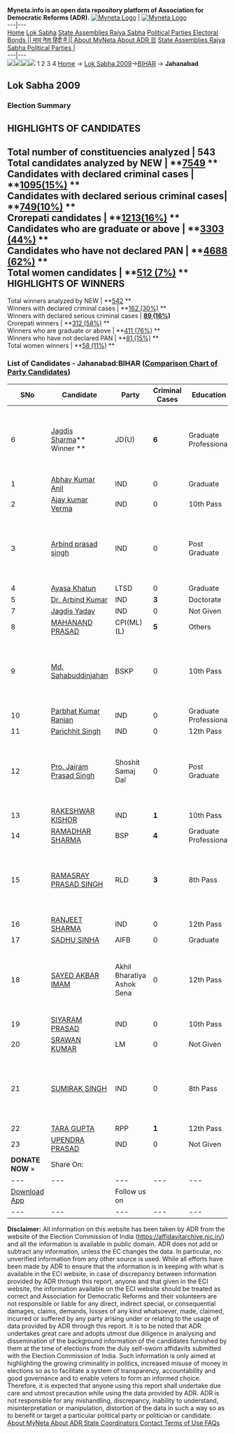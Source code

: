 **Myneta.info is an open data repository platform of Association for Democratic Reforms (ADR).**
[![Myneta Logo](https://www.myneta.info/lib/img/myneta-logo.png)](https://www.myneta.info/) | [![Myneta Logo](https://www.myneta.info/lib/img/adr-logo.png)](https://adrindia.org)  
---|---  
[Home](https://www.myneta.info/) [Lok Sabha](https://www.myneta.info/#ls "Lok Sabha") [ State Assemblies ](https://www.myneta.info/#sa "State Assemblies") [Rajya Sabha](https://www.myneta.info/#rs "Rajya Sabha") [Political Parties ](https://www.myneta.info/party "Political Parties") [ Electoral Bonds ](https://www.myneta.info/electoral_bonds "Electoral Bonds") [ || माय नेता हिंदी में || ](https://translate.google.co.in/translate?prev=hp&hl=en&js=y&u=www.myneta.info&sl=en&tl=hi&history_state0=) [ About MyNeta ](https://adrindia.org/content/about-myneta) [ About ADR ](https://adrindia.org/about-adr/who-we-are) [☰](javascript:void\(0\))
[ State Assemblies ](https://www.myneta.info/#sa "State Assemblies") [ Rajya Sabha ](https://www.myneta.info/#rs "Rajya Sabha") [ Political Parties ](https://www.myneta.info/party "Political Parties")
|   
---|---  
![](https://www.myneta.info/lib/img/banner/banner-1.png)![](https://www.myneta.info/lib/img/banner/banner-2.png)![](https://www.myneta.info/lib/img/banner/banner-3.png)![](https://www.myneta.info/lib/img/banner/banner-4.png)
1  2  3  4 
[Home](https://www.myneta.info/) → [Lok Sabha 2009](https://www.myneta.info/ls2009/)→[BIHAR](https://www.myneta.info/ls2009/index.php?action=show_constituencies&state_id=4) → **Jahanabad**
### 
## Lok Sabha 2009
###  Election Summary 
HIGHLIGHTS OF CANDIDATES  
---  
Total number of constituencies analyzed |  543   
Total candidates analyzed by NEW | **[7549](https://www.myneta.info/ls2009/index.php?action=summary&subAction=candidates_analyzed&sort=candidate#summary) **  
Candidates with declared criminal cases | **[1095(15%)](https://www.myneta.info/ls2009/index.php?action=summary&subAction=crime&sort=candidate#summary) **  
Candidates with declared serious criminal cases| **[749(10%)](https://www.myneta.info/ls2009/index.php?action=summary&subAction=serious_crime&sort=candidate#summary) **  
Crorepati candidates | **[1213(16%)](https://www.myneta.info/ls2009/index.php?action=summary&subAction=crorepati&sort=candidate#summary) **  
Candidates who are graduate or above | **[3303 (44%)](https://www.myneta.info/ls2009/index.php?action=summary&subAction=education&sort=candidate#summary) **  
Candidates who have not declared PAN | **[4688 (62%)](https://www.myneta.info/ls2009/index.php?action=summary&subAction=without_pan&sort=candidate#summary) **  
Total women candidates | **[512 (7%)](https://www.myneta.info/ls2009/index.php?action=summary&subAction=women_candidate&sort=candidate#summary) **  
HIGHLIGHTS OF WINNERS  
---  
Total winners analyzed by NEW | **[542](https://www.myneta.info/ls2009/index.php?action=summary&subAction=winner_analyzed&sort=candidate#summary) **  
Winners with declared criminal cases | **[162 (30%)](https://www.myneta.info/ls2009/index.php?action=summary&subAction=winner_crime&sort=candidate#summary) **  
Winners with declared serious criminal cases | **[89 (16%)](https://www.myneta.info/ls2009/index.php?action=summary&subAction=winner_serious_crime&sort=candidate#summary)**  
Crorepati winners | **[312 (58%)](https://www.myneta.info/ls2009/index.php?action=summary&subAction=winner_crorepati&sort=candidate#summary) **  
Winners who are graduate or above | **[411 (76%)](https://www.myneta.info/ls2009/index.php?action=summary&subAction=winner_education&sort=candidate#summary) **  
Winners who have not declared PAN | **[81 (15%)](https://www.myneta.info/ls2009/index.php?action=summary&subAction=winner_without_pan&sort=candidate#summary) **  
Total women winners | **[58 (11%)](https://www.myneta.info/ls2009/index.php?action=summary&subAction=winner_women&sort=candidate#summary) **  
### List of Candidates - Jahanabad:BIHAR ([Comparison Chart of Party Candidates](https://www.myneta.info/ls2009/comparisonchart.php?constituency_id=36))
SNo | Candidate| Party| Criminal Cases| Education| Age| Total Assets| Liabilities  
---|---|---|---|---|---|---|---  
6  | [Jagdis Sharma](https://www.myneta.info/ls2009/candidate.php?candidate_id=860)** Winner ** | JD(U) | **6** | Graduate Professional| 58 | ![](https://myneta.info/image_v2.php?myneta_folder=ls2009&candidate_id=860&col=ta) | ![](https://myneta.info/image_v2.php?myneta_folder=ls2009&candidate_id=860&col=lia)  
1  | [Abhay Kumar Anil](https://www.myneta.info/ls2009/candidate.php?candidate_id=853) | IND | 0 | Graduate| 41 | Rs 3,18,053 ~ 3 Lacs+ | Rs 49,098 ~ 49 Thou+  
2  | [Ajay kumar Verma](https://www.myneta.info/ls2009/candidate.php?candidate_id=854) | IND | 0 | 10th Pass| 41 | Rs 17,18,000 ~ 17 Lacs+ | Rs 6,00,000 ~ 6 Lacs+  
3  | [Arbind prasad singh](https://www.myneta.info/ls2009/candidate.php?candidate_id=855) | IND | 0 | Post Graduate| 43 | ![](https://myneta.info/image_v2.php?myneta_folder=ls2009&candidate_id=855&col=ta) | ![](https://myneta.info/image_v2.php?myneta_folder=ls2009&candidate_id=855&col=lia)  
4  | [Ayasa Khatun](https://www.myneta.info/ls2009/candidate.php?candidate_id=856) | LTSD | 0 | Graduate| 28 | Rs 49,00,000 ~ 49 Lacs+ | Rs 0 ~   
5  | [Dr. Arbind Kumar](https://www.myneta.info/ls2009/candidate.php?candidate_id=858) | IND | **3** | Doctorate| 52 | Rs 2,67,21,790 ~ 2 Crore+ | Rs 70,863 ~ 70 Thou+  
7  | [Jagdis Yadav](https://www.myneta.info/ls2009/candidate.php?candidate_id=861) | IND | 0 | Not Given| 40 | Rs 2,76,000 ~ 2 Lacs+ | Rs 0 ~   
8  | [MAHANAND PRASAD](https://www.myneta.info/ls2009/candidate.php?candidate_id=863) | CPI(ML)(L) | **5** | Others| 41 | Rs 2,03,000 ~ 2 Lacs+ | Rs 25,000 ~ 25 Thou+  
9  | [Md. Sahabuddinjahan](https://www.myneta.info/ls2009/candidate.php?candidate_id=862) | BSKP | 0 | 10th Pass| 36 | ![](https://myneta.info/image_v2.php?myneta_folder=ls2009&candidate_id=862&col=ta) | ![](https://myneta.info/image_v2.php?myneta_folder=ls2009&candidate_id=862&col=lia)  
10  | [Parbhat Kumar Ranjan](https://www.myneta.info/ls2009/candidate.php?candidate_id=864) | IND | 0 | Graduate Professional| 32 | Rs 60,45,000 ~ 60 Lacs+ | Rs 0 ~   
11  | [Parichhit Singh](https://www.myneta.info/ls2009/candidate.php?candidate_id=865) | IND | 0 | 12th Pass| 36 | Rs 1,000 ~ 1 Thou+ | Rs 49,000 ~ 49 Thou+  
12  | [Pro. Jairam Prasad Singh](https://www.myneta.info/ls2009/candidate.php?candidate_id=866) | Shoshit Samaj Dal | 0 | Post Graduate| 70 | ![](https://myneta.info/image_v2.php?myneta_folder=ls2009&candidate_id=866&col=ta) | ![](https://myneta.info/image_v2.php?myneta_folder=ls2009&candidate_id=866&col=lia)  
13  | [RAKESHWAR KISHOR](https://www.myneta.info/ls2009/candidate.php?candidate_id=868) | IND | **1** | 10th Pass| 35 | Rs 37,000 ~ 37 Thou+ | Rs 0 ~   
14  | [RAMADHAR SHARMA](https://www.myneta.info/ls2009/candidate.php?candidate_id=869) | BSP | **4** | Graduate Professional| 54 | Rs 1,92,73,751 ~ 1 Crore+ | Rs 8,92,439 ~ 8 Lacs+  
15  | [RAMASRAY PRASAD SINGH](https://www.myneta.info/ls2009/candidate.php?candidate_id=870) | RLD | **3** | 8th Pass| 83 | ![](https://myneta.info/image_v2.php?myneta_folder=ls2009&candidate_id=870&col=ta) | ![](https://myneta.info/image_v2.php?myneta_folder=ls2009&candidate_id=870&col=lia)  
16  | [RANJEET SHARMA](https://www.myneta.info/ls2009/candidate.php?candidate_id=871) | IND | 0 | 12th Pass| 28 | Rs 14,50,000 ~ 14 Lacs+ | Rs 0 ~   
17  | [SADHU SINHA](https://www.myneta.info/ls2009/candidate.php?candidate_id=872) | AIFB | 0 | Graduate| 68 | Rs 22,74,600 ~ 22 Lacs+ | Rs 0 ~   
18  | [SAYED AKBAR IMAM](https://www.myneta.info/ls2009/candidate.php?candidate_id=873) | Akhil Bharatiya Ashok Sena | 0 | 12th Pass| 49 | ![](https://myneta.info/image_v2.php?myneta_folder=ls2009&candidate_id=873&col=ta) | ![](https://myneta.info/image_v2.php?myneta_folder=ls2009&candidate_id=873&col=lia)  
19  | [SIYARAM PRASAD](https://www.myneta.info/ls2009/candidate.php?candidate_id=874) | IND | 0 | 10th Pass| 40 | Rs 6,37,000 ~ 6 Lacs+ | Rs 0 ~   
20  | [SRAWAN KUMAR](https://www.myneta.info/ls2009/candidate.php?candidate_id=875) | LM | 0 | Not Given| 32 | Rs 25,000 ~ 25 Thou+ | Rs 0 ~   
21  | [SUMIRAK SINGH](https://www.myneta.info/ls2009/candidate.php?candidate_id=876) | IND | 0 | 8th Pass| 50 | ![](https://myneta.info/image_v2.php?myneta_folder=ls2009&candidate_id=876&col=ta) | ![](https://myneta.info/image_v2.php?myneta_folder=ls2009&candidate_id=876&col=lia)  
22  | [TARA GUPTA](https://www.myneta.info/ls2009/candidate.php?candidate_id=878) | RPP | **1** | 12th Pass| 62 | Rs 89,65,000 ~ 89 Lacs+ | Rs 0 ~   
23  | [UPENDRA PRASAD](https://www.myneta.info/ls2009/candidate.php?candidate_id=879) | IND | 0 | Not Given| 31 | Rs 3,74,000 ~ 3 Lacs+ | Rs 0 ~   
|  **DONATE NOW** × |  Share On:  | [](https://api.whatsapp.com/send?text=https%3A%2F%2Fmyneta.info%2Fpunjab2022%2Findex.php%3Faction%3Dshow_constituencies%26state_id%3D19) | [](https://www.facebook.com/sharer/sharer.php?u=https%3A%2F%2Fmyneta.info%2Fpunjab2022%2Findex.php%3Faction%3Dshow_constituencies%26state_id%3D19) | [](https://twitter.com/share?url=https%3A%2F%2Fmyneta.info%2Fpunjab2022%2Findex.php%3Faction%3Dshow_constituencies%26state_id%3D19)  
---|---|---|---|---  
| [ Download App ](https://play.google.com/store/apps/details?id=com.webrosoft.myneta1&pcampaignid=pcampaignidMKT-Other-global-all-co-prtnr-py-PartBadge-Mar2515-1) | [](https://play.google.com/store/apps/details?id=com.webrosoft.myneta1&pcampaignid=pcampaignidMKT-Other-global-all-co-prtnr-py-PartBadge-Mar2515-1) |  Follow us on  | [](https://www.facebook.com/adrindia.org/) | [](https://twitter.com/adrspeaks) | [](https://groups.google.com/g/national-election-watch?hl=en&pli=1) | [](https://www.instagram.com/adrspeaks/) | [](https://www.youtube.com/user/adrspeaks) | [](https://sharechat.com/profile/adrspeaks)  
---|---|---|---|---|---|---|---|---  
**Disclaimer:** All information on this website has been taken by ADR from the website of the Election Commission of India (https://affidavitarchive.nic.in/) and all the information is available in public domain. ADR does not add or subtract any information, unless the EC changes the data. In particular, no unverified information from any other source is used. While all efforts have been made by ADR to ensure that the information is in keeping with what is available in the ECI website, in case of discrepancy between information provided by ADR through this report, anyone and that given in the ECI website, the information available on the ECI website should be treated as correct and Association for Democratic Reforms and their volunteers are not responsible or liable for any direct, indirect special, or consequential damages, claims, demands, losses of any kind whatsoever, made, claimed, incurred or suffered by any party arising under or relating to the usage of data provided by ADR through this report. It is to be noted that ADR undertakes great care and adopts utmost due diligence in analysing and dissemination of the background information of the candidates furnished by them at the time of elections from the duly self-sworn affidavits submitted with the Election Commission of India. Such information is only aimed at highlighting the growing criminality in politics, increased misuse of money in elections so as to facilitate a system of transparency, accountability and good governance and to enable voters to form an informed choice. Therefore, it is expected that anyone using this report shall undertake due care and utmost precaution while using the data provided by ADR. ADR is not responsible for any mishandling, discrepancy, inability to understand, misinterpretation or manipulation, distortion of the data in such a way so as to benefit or target a particular political party or politician or candidate. 
[ About MyNeta ](https://adrindia.org/content/about-myneta) [ About ADR ](https://adrindia.org/about-adr/who-we-are) [ State Coordinators ](https://adrindia.org/about-adr/state-coordinators) [ Contact ](https://adrindia.org/contact-us) [ Terms of Use ](https://adrindia.org/content/adr-terms-use) [ FAQs ](https://adrindia.org/content/faqs)
